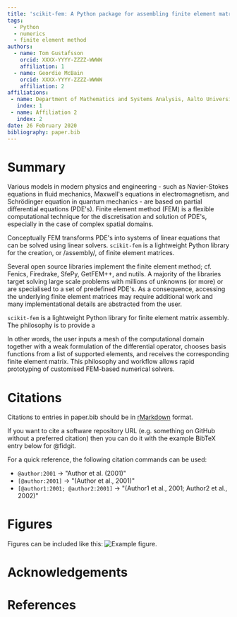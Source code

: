 ```yaml
---
title: 'scikit-fem: A Python package for assembling finite element matrices'
tags:
  - Python
  - numerics
  - finite element method
authors:
  - name: Tom Gustafsson
    orcid: XXXX-YYYY-ZZZZ-WWWW
    affiliation: 1
  - name: Geordie McBain
    orcid: XXXX-YYYY-ZZZZ-WWWW
    affiliation: 2
affiliations:
 - name: Department of Mathematics and Systems Analysis, Aalto University
   index: 1
 - name: Affiliation 2
   index: 2
date: 26 February 2020
bibliography: paper.bib
---
```


# Summary

Various models in modern physics and engineering - such as Navier-Stokes
equations in fluid mechanics, Maxwell's equations in electromagnetism, and
Schrödinger equation in quantum mechanics - are based on partial differential
equations (PDE's).  Finite element method (FEM) is a flexible computational
technique for the discretisation and solution of PDE's, especially in the case
of complex spatial domains.

Conceptually FEM transforms PDE's into systems of linear equations that can be
solved using linear solvers. ``scikit-fem`` is a lightweight Python library for
the creation, or /assembly/, of finite element matrices.

Several open source libraries implement the finite element method; cf. Fenics,
Firedrake, SfePy, GetFEM++, and nutils.  A majority of the libraries target
solving large scale problems with millions of unknowns (or more) or are
specialised to a set of predefined PDE's. As a consequence, accessing the
underlying finite element matrices may require additional work and many
implementational details are abstracted from the user.

``scikit-fem`` is a lightweight Python library for finite element matrix
assembly.  The philosophy is to provide a 

In other words, the user inputs a mesh of the computational domain together with
a weak formulation of the differential operator, chooses basis functions from a
list of supported elements, and receives the corresponding finite element
matrix.  This philosophy and workflow allows rapid prototyping of customised
FEM-based numerical solvers.

# Citations

Citations to entries in paper.bib should be in
[rMarkdown](http://rmarkdown.rstudio.com/authoring_bibliographies_and_citations.html)
format.

If you want to cite a software repository URL (e.g. something on GitHub without a preferred
citation) then you can do it with the example BibTeX entry below for @fidgit.

For a quick reference, the following citation commands can be used:
- `@author:2001`  ->  "Author et al. (2001)"
- `[@author:2001]` -> "(Author et al., 2001)"
- `[@author1:2001; @author2:2001]` -> "(Author1 et al., 2001; Author2 et al., 2002)"

# Figures

Figures can be included like this: ![Example figure.](figure.png)

# Acknowledgements

# References
